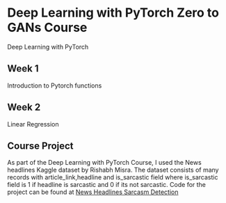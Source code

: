# Deep Learning with PyTorch Zero to GANs Course
Deep Learning with PyTorch

## Week 1
Introduction to Pytorch  functions

## Week 2
Linear Regression

## Course Project
As part of the Deep Learning with PyTorch Course, I used the  News headlines Kaggle dataset by Rishabh Misra. The dataset consists of many records with article_link,headline and is_sarcastic field where is_sarcastic field is 1 if headline is sarcastic and 0 if its not sarcastic. 
Code for the project can be found at [News Headlines Sarcasm Detection](https://github.com/siddeshbb/news-headlines-sarcasm-detection)
